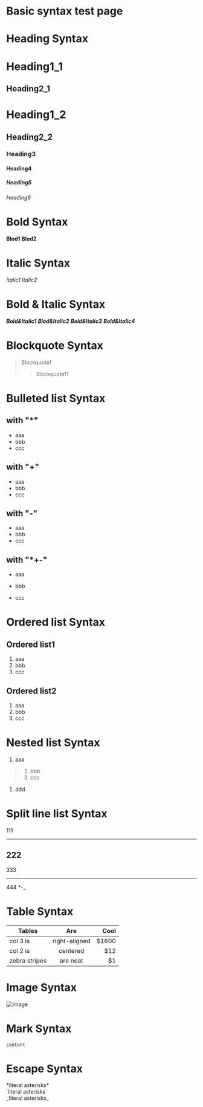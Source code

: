 # Basic syntax test page  

# Heading Syntax
Heading1_1
==
Heading2_1
--

# Heading1_2
## Heading2_2
### Heading3
#### Heading4
##### Heading5
###### Heading6

# Bold Syntax
**Blod1**
__Blod2__

# Italic Syntax
*Italic1*
_Italic2_

# Bold & Italic Syntax
***Bold&Italic1***
**_Blod&Italic2_**
__*Bold&Italic3*__
___Bold&Italic4___

# Blockquote Syntax
> Blockquote1
>> Blockquote11

# Bulleted list Syntax
## with "*"
* aaa
* bbb
* ccc

## with "+"
+ aaa
+ bbb
+ ccc

## with "-"
- aaa
- bbb
- ccc

## with "*+-"
* aaa
+ bbb
- ccc

# Ordered list Syntax
## Ordered list1
1. aaa
2. bbb
3. ccc

## Ordered list2
1. aaa
5. bbb
7. ccc

# Nested list Syntax
1. aaa   
> 2. bbb
> 5. ccc
1. ddd

# Split line list Syntax
111
***
222
---
333
___
444
*-_

# Table Syntax
 | Tables        | Are           | Cool  |
 | ------------- |:-------------:| -----:|
 | col 3 is      | right-aligned | $1600 |
 | col 2 is      | centered      |   $12 |
 | zebra stripes | are neat      |    $1 |

# Image Syntax
![Image](https://wwww.baidu.com)

# Mark Syntax
`content`

# Escape Syntax
\*literal asterisks\*      
\`literal asterisks\`          
\_literal asterisks\_  
